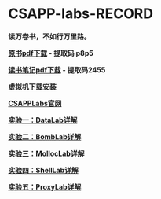 # CSAPP-labs-RECORD
**读万卷书，不如行万里路。**

**[原书pdf下载](https://pan.baidu.com/s/1URsLtw1MsUjiw-_PMs7K5g) - 提取码 p8p5**

**[读书笔记pdf下载](https://pan.baidu.com/s/1465iQ9-GL4x813i7a-82wg?_at_=1619591241897) - 提取码2455**

**[虚拟机下载安装](https://blog.csdn.net/stpeace/article/details/78598333)**

**[CSAPPLabs官网](http://csapp.cs.cmu.edu/3e/labs.html)**

**[实验一：DataLab详解](https://www.jianshu.com/p/9e509ddcec50)**

**[实验二：BombLab详解](https://www.jianshu.com/p/d14e1fbd4b5f)**

**[实验三：MollocLab详解](https://www.jianshu.com/p/6e59fde0e6c0)**

**[实验四：ShellLab详解](https://www.jianshu.com/p/43533495d30a)**


**[实验五：ProxyLab详解](https://www.jianshu.com/p/8c4bfc9e3d3b)**
